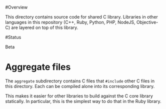 #Overview

This directory contains source code for shared C library. Libraries in other languages in this repository (C++, Ruby,
Python, PHP, NodeJS, Objective-C) are layered on top of this library.

#Status

Beta

# Aggregate files

The `aggregate` subdirectory contains C files that `#include` other C files in this directory. Each can be compiled alone into its corresponding library.

This makes it easier for other libraries to build against the C core library statically. In particular, this is the simplest way to do that in the Ruby library.
